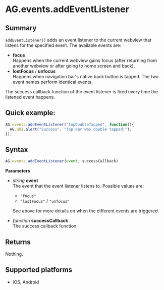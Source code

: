# AG.events.addEventListener

## Summary
`addEventListener()` adds an event listener to the current webview that listens for the specified event. The available events are:

* **focus**<br>
 Happens when the current webview gains focus (after returning from another webview or after going to home screen and back).
* **lostFocus** / **unfocus**<br>
 Happens when navigation bar's native back button is tapped. The two event names perform identical events.

The success callback function of the event listener is fired every time the listened event happens.

## Quick example:
```javascript
AG.events.addEventListener("topDoubleTapped", function(){
  AG.GUI.alert("Success", "Top bar was double tapped!");
});
```

## Syntax
```javascript
AG.events.addEventListener(event, successCallback)
```

**Parameters**

* *string* **event**<br>
  The event that the event listener listens to. Possible values are:
    * `"focus"`
    * `"lostFocus"` / `"unfocus"`
 
    See above for more details on when the different events are triggered.
    
* *function* **successCallback**<br>
  The success callback function.

## Returns

Nothing.

## Supported platforms
* iOS, Android